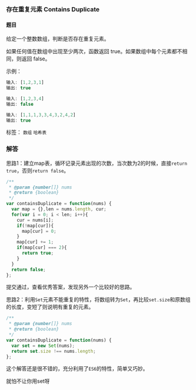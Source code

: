 ### 存在重复元素 Contains Duplicate 

#### 题目

给定一个整数数组，判断是否存在重复元素。

如果任何值在数组中出现至少两次，函数返回 true。如果数组中每个元素都不相同，则返回 false。

示例：

```javascript
输入: [1,2,3,1]
输出: true

输入: [1,2,3,4]
输出: false

输入: [1,1,1,3,3,4,3,2,4,2]
输出: true
```

标签： `数组` `哈希表`

### 解答

思路1：建立map表，循环记录元素出现的次数，当次数为2的时候，直接`return true`，否则`return false`。

```javascript
/**
 * @param {number[]} nums
 * @return {boolean}
 */
var containsDuplicate = function(nums) {
  var map = {},len = nums.length, cur;
  for(var i = 0; i < len; i++){
    cur = nums[i];
    if(!map[cur]){
      map[cur] = 0;
    }
    map[cur] += 1;
    if(map[cur] === 2){
      return true;
    }
  }
  return false;
};
```

提交通过，查看优秀答案，发现另外一个比较好的思路。

思路2：利用`Set`元素不能重复的特性，将数组转为`Set`，再比较`set.size`和原数组的长度，变短了则说明有重复的元素。

```javascript
/**
 * @param {number[]} nums
 * @return {boolean}
 */
var containsDuplicate = function(nums) {
  var set = new Set(nums);
  return set.size !== nums.length;
};
```

这个解答还是很不错的，充分利用了`ES6`的特性，简单又巧妙。



就怕不让你用set呀

